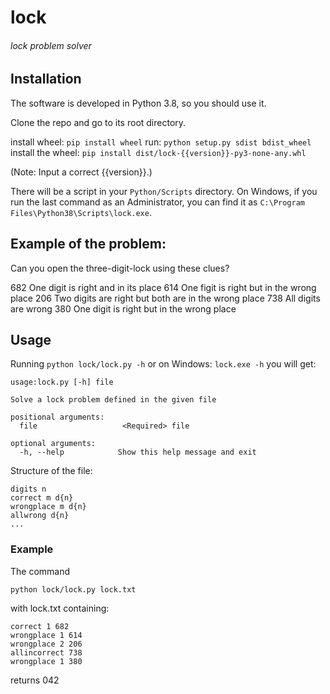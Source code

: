 # lock
###### lock problem solver

## Installation
The software is developed in Python 3.8, so you should use it.

Clone the repo and go to its root directory.

install wheel: `pip install wheel`
run: `python setup.py sdist bdist_wheel`
install the wheel: `pip install dist/lock-{{version}}-py3-none-any.whl`

(Note: Input a correct {{version}}.)

There will be a script in your 
`Python/Scripts` directory. On Windows, if you run the last command as an Administrator, you can find it as `C:\Program Files\Python38\Scripts\lock.exe`.

## Example of the problem:
Can you open the three-digit-lock using these clues?

682 One digit is right and in its place
614 One figit is right but in the wrong place
206 Two digits are right but both are in the wrong place
738 All digits are wrong
380 One digit is right but in the wrong place


## Usage
Running
`python lock/lock.py -h`
or on Windows:
`lock.exe -h`
you will get:

```
usage:lock.py [-h] file

Solve a lock problem defined in the given file

positional arguments:
  file                   <Required> file

optional arguments:
  -h, --help            Show this help message and exit

```
Structure of the file:

```
digits n
correct m d{n}
wrongplace m d{n}
allwrong d{n}
...
```

### Example

The command

`python lock/lock.py lock.txt`

with lock.txt containing:
```digits 3
correct 1 682
wrongplace 1 614
wrongplace 2 206
allincorrect 738
wrongplace 1 380
```
returns
042